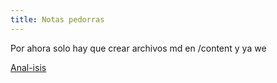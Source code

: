 ```yaml
---
title: Notas pedorras
---
```


Por ahora solo hay que crear archivos md en /content y ya we

[Anal-isis](LOL/anal-isis.md)
